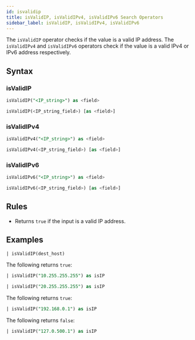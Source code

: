 ```yaml
---
id: isvalidip
title: isValidIP, isValidIPv4, isValidIPv6 Search Operators
sidebar_label: isValidIP, isValidIPv4, isValidIPv6
---
```


The `isValidIP` operator checks if the value is a valid IP address. The `isValidIPv4` and `isValidIPv6` operators check if the value is a valid IPv4 or IPv6 address respectively. 

## Syntax

### isValidIP

```sql
isValidIP("<IP_string>") as <field>
```

```sql
isValidIP(<IP_string_field>) [as <field>]
```

### isValidIPv4

```sql
isValidIPv4("<IP_string>") as <field>
```

```sql
isValidIPv4(<IP_string_field>) [as <field>]
```

### isValidIPv6

```sql
isValidIPv6("<IP_string>") as <field>
```

```sql
isValidIPv6(<IP_string_field>) [as <field>]
```

## Rules

* Returns `true` if the input is a valid IP address.

## Examples

```sql
| isValidIP(dest_host)
```

The following returns `true`:

```sql
| isValidIP("10.255.255.255") as isIP
```
```sql
| isValidIP("20.255.255.255") as isIP
```

The following returns `true`:

```sql
| isValidIP("192.168.0.1") as isIP
```

The following returns `false`:

```sql
| isValidIP("127.0.500.1") as isIP
```
